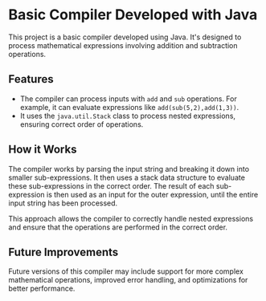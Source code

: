 # Basic Compiler Developed with Java

This project is a basic compiler developed using Java. It's designed to process mathematical expressions involving addition and subtraction operations.

## Features

- The compiler can process inputs with `add` and `sub` operations. For example, it can evaluate expressions like `add(sub(5,2),add(1,3))`.
- It uses the `java.util.Stack` class to process nested expressions, ensuring correct order of operations.

## How it Works

The compiler works by parsing the input string and breaking it down into smaller sub-expressions. It then uses a stack data structure to evaluate these sub-expressions in the correct order. The result of each sub-expression is then used as an input for the outer expression, until the entire input string has been processed.

This approach allows the compiler to correctly handle nested expressions and ensure that the operations are performed in the correct order.

## Future Improvements

Future versions of this compiler may include support for more complex mathematical operations, improved error handling, and optimizations for better performance.
